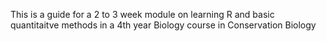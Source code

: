 This is a guide for a 2 to 3 week module on learning R and basic quantitaitve methods in a 4th year Biology course in Conservation Biology
